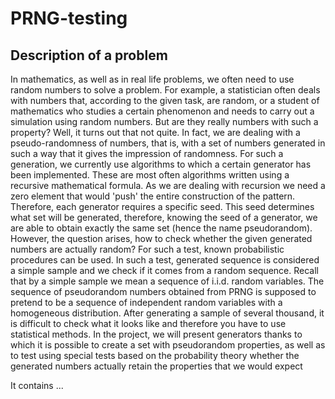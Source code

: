 # PRNG-testing

## Description of a problem
In mathematics, as well as in real life problems, we often need to use random numbers to solve a problem. For example, a statistician often deals with numbers that, according to the given task, are random, or a student of mathematics who studies a certain phenomenon and needs to carry out a simulation using random numbers. But are they really numbers with such a property? Well, it turns out that not quite. In fact, we are dealing with a pseudo-randomness of numbers, that is, with a set of numbers generated in such a way that it gives the impression of randomness. For such a generation, we currently use algorithms to which a certain generator has been implemented. These are most often algorithms written using a recursive mathematical formula. As we are dealing with recursion we need a zero element that would 'push' the entire construction of the pattern. 
Therefore, each generator requires a specific seed. This seed determines what set will be generated, therefore, knowing the seed of a generator, we are able to obtain exactly the same set (hence the name pseudorandom). However, the question arises, how to check whether the given generated numbers are actually random? 
For such a test, known probabilistic procedures can be used. In such a test, generated sequence is considered a simple sample and we check if it comes from a random sequence. Recall that by a simple sample we mean a sequence of i.i.d. random variables. The sequence of pseudorandom numbers obtained from PRNG is supposed to pretend to be a sequence of independent random variables with a homogeneous distribution. After generating a sample of several thousand, it is difficult to check what it looks like and therefore you have to use statistical methods.
In the project, we will present generators thanks to which it is possible to create a set with pseudorandom properties, as well as to test using special tests based on the probability theory whether the generated numbers actually retain the properties that we would expect


It contains ...
